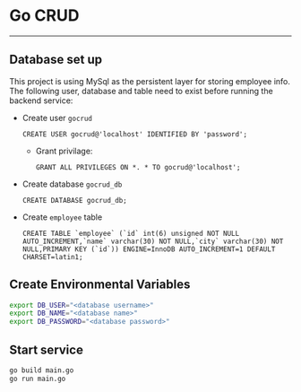 # Go CRUD
---
## Database set up
This project is using MySql as the persistent layer for storing employee info. The following user, database and table need to
exist before running the backend service:
- Create user `gocrud`
    ```mysql
    CREATE USER gocrud@'localhost' IDENTIFIED BY 'password';
    ```
    - Grant privilage:
        ```mysql
        GRANT ALL PRIVILEGES ON *. * TO gocrud@'localhost';
        ```
- Create database `gocrud_db`
    ```mysql
    CREATE DATABASE gocrud_db;
    ```
- Create `employee` table
    ```mysql
    CREATE TABLE `employee` (`id` int(6) unsigned NOT NULL AUTO_INCREMENT,`name` varchar(30) NOT NULL,`city` varchar(30) NOT NULL,PRIMARY KEY (`id`)) ENGINE=InnoDB AUTO_INCREMENT=1 DEFAULT CHARSET=latin1;
    ```

## Create Environmental Variables
```sh
export DB_USER="<database username>"
export DB_NAME="<database name>"
export DB_PASSWORD="<database password>"
```

## Start service
```sh
go build main.go
go run main.go
```